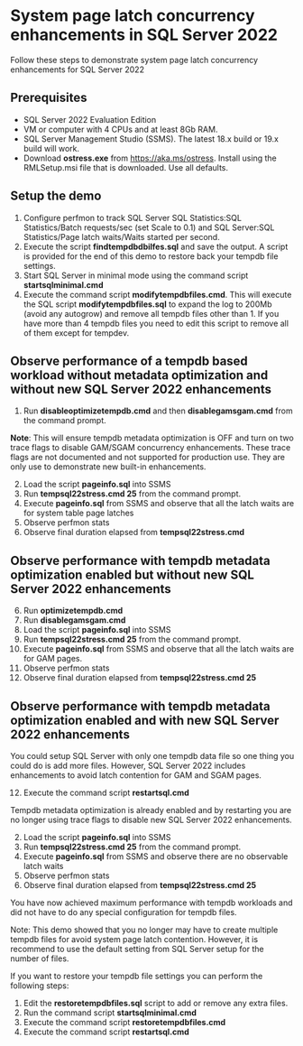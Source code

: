 # System page latch concurrency enhancements in SQL Server 2022

Follow these steps to demonstrate system page latch concurrency enhancements for SQL Server 2022

## Prerequisites

- SQL Server 2022 Evaluation Edition
- VM or computer with 4 CPUs and at least 8Gb RAM.
- SQL Server Management Studio (SSMS). The latest 18.x build or 19.x build will work.
- Download **ostress.exe** from https://aka.ms/ostress. Install using the RMLSetup.msi file that is downloaded. Use all defaults.

## Setup the demo

1. Configure perfmon to track SQL Server SQL Statistics:SQL Statistics/Batch requests/sec (set Scale to 0.1) and SQL Server:SQL Statistics/Page latch waits/Waits started per second.
1. Execute the script **findtempdbdbilfes.sql** and save the output. A script is provided for the end of this demo to restore back your tempdb file settings.
1. Start SQL Server in minimal mode using the command script **startsqlminimal.cmd**
1. Execute the command script **modifytempdbfiles.cmd**. This will execute the SQL script **modifytempdbfiles.sql** to expand the log to 200Mb (avoid any autogrow) and remove all tempdb files other than 1. If you have more than 4 tempdb files you need to edit this script to remove all of them except for tempdev.

## Observe performance of a tempdb based workload without metadata optimization and without new SQL Server 2022 enhancements

1. Run **disableoptimizetempdb.cmd** and then **disablegamsgam.cmd** from the command prompt.

**Note**: This will ensure tempdb metadata optimization is OFF and turn on two trace flags to disable GAM/SGAM concurrency enhancements. These trace flags are not documented and not supported for production use. They are only use to demonstrate new built-in enhancements.

2. Load the script **pageinfo.sql** into SSMS
1. Run **tempsql22stress.cmd 25** from the command prompt.
1. Execute **pageinfo.sql** from SSMS and observe that all the latch waits are for system table page latches
1. Observe perfmon stats
1. Observe final duration elapsed from **tempsql22stress.cmd**

## Observe performance with tempdb metadata optimization enabled but without new SQL Server 2022 enhancements

6. Run **optimizetempdb.cmd**
7. Run **disablegamsgam.cmd**
2. Load the script **pageinfo.sql** into SSMS
1. Run **tempsql22stress.cmd 25** from the command prompt.
1. Execute **pageinfo.sql** from SSMS and observe that all the latch waits are for GAM pages.
1. Observe perfmon stats
1. Observe final duration elapsed from **tempsql22stress.cmd 25**

## Observe performance with tempdb metadata optimization enabled and with new SQL Server 2022 enhancements

You could setup SQL Server with only one tempdb data file so one thing you could do is add more files. However, SQL Server 2022 includes enhancements to avoid latch contention for GAM and SGAM pages.

12. Execute the command script **restartsql.cmd**

Tempdb metadata optimization is already enabled and by restarting you are no longer using trace flags to disable new SQL Server 2022 enhancements.

2. Load the script **pageinfo.sql** into SSMS
1. Run **tempsql22stress.cmd 25** from the command prompt.
1. Execute **pageinfo.sql** from SSMS and observe there are no observable latch waits
1. Observe perfmon stats
1. Observe final duration elapsed from **tempsql22stress.cmd 25**

You have now achieved maximum performance with tempdb workloads and did not have to do any special configuration for tempdb files. 

Note: This demo showed that you no longer may have to create multiple tempdb files for avoid system page latch contention. However, it is recommend to use the default setting from SQL Server setup for the number of files.

If you want to restore your tempdb file settings you can perform the following steps:

1. Edit the **restoretempdbfiles.sql** script to add or remove any extra files.
1. Run the command script **startsqlminimal.cmd**
1. Execute the command script **restoretempdbfiles.cmd**
1. Execute the command script **restartsql.cmd**